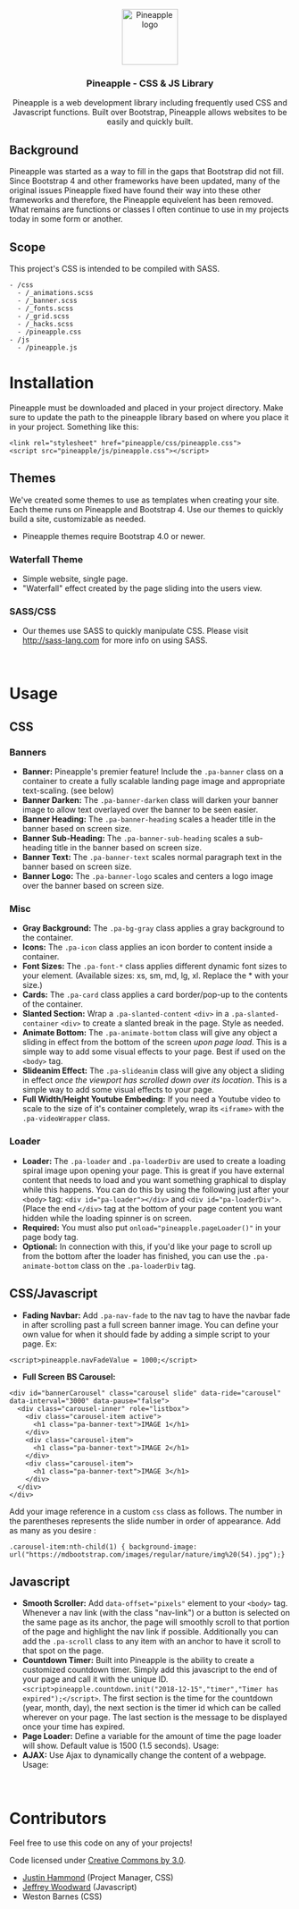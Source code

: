
<p align="center">
  <img src="pineapple.png" alt="Pineapple logo" width="100" height="100" />
</p>

<h3 align="center">Pineapple - CSS & JS Library</h3>

<p align="center">Pineapple is a web development library including frequently used CSS and Javascript functions. Built over Bootstrap, Pineapple allows websites to be easily and quickly built.</p>

## Background
Pineapple was started as a way to fill in the gaps that Bootstrap did not fill. Since Bootstrap 4 and other frameworks have been updated, many of the original issues Pineapple fixed have found their way into these other frameworks and therefore, the Pineapple equivelent has been removed. What remains are functions or classes I often continue to use in my projects today in some form or another.

## Scope
This project's CSS is intended to be compiled with SASS.
```
- /css
  - /_animations.scss
  - /_banner.scss
  - /_fonts.scss
  - /_grid.scss
  - /_hacks.scss
  - /pineapple.css
- /js
  - /pineapple.js
```


# Installation
Pineapple must be downloaded and placed in your project directory. Make sure to update the path to the pineapple library based on where you place it in your project. Something like this:
```
<link rel="stylesheet" href="pineapple/css/pineapple.css">
<script src="pineapple/js/pineapple.css"></script>
```

## Themes
We've created some themes to use as templates when creating your site. Each theme runs on Pineapple and Bootstrap 4. Use our themes to quickly build a site, customizable as needed.

- Pineapple themes require Bootstrap 4.0 or newer.

### Waterfall Theme
- Simple website, single page.
- "Waterfall" effect created by the page sliding into the users view.

### SASS/CSS
- Our themes use SASS to quickly manipulate CSS. Please visit http://sass-lang.com for more info on using SASS.

<br />

# Usage

## CSS

### Banners
- **Banner:** Pineapple's premier feature! Include the `.pa-banner` class on a container to create a fully scalable landing page image and appropriate text-scaling. (see below)
- **Banner Darken:** The `.pa-banner-darken` class will darken your banner image to allow text overlayed over the banner to be seen easier.
- **Banner Heading:** The `.pa-banner-heading` scales a header title in the banner based on screen size.
- **Banner Sub-Heading:** The `.pa-banner-sub-heading` scales a sub-heading title in the banner based on screen size.
- **Banner Text:** The `.pa-banner-text` scales normal paragraph text in the banner based on screen size.
- **Banner Logo:** The `.pa-banner-logo` scales and centers a logo image over the banner based on screen size.

### Misc
- **Gray Background:** The `.pa-bg-gray` class applies a gray background to the container.
- **Icons:** The `.pa-icon` class applies an icon border to content inside a container.
- **Font Sizes:** The `.pa-font-*` class applies different dynamic font sizes to your element. (Available sizes: xs, sm, md, lg, xl. Replace the * with your size.)
- **Cards:** The `.pa-card` class applies a card border/pop-up to the contents of the container.
- **Slanted Section:** Wrap a `.pa-slanted-content` `<div>` in a `.pa-slanted-container` `<div>` to create a slanted break in the page. Style as needed.
- **Animate Bottom:** The `.pa-animate-bottom` class will give any object a sliding in effect from the bottom of the screen _upon page load_. This is a simple way to add some visual effects to your page. Best if used on the `<body>` tag.
- **Slideanim Effect:** The `.pa-slideanim` class will give any object a sliding in effect _once the viewport has scrolled down over its location_. This is a simple way to add some visual effects to your page.
- **Full Width/Height Youtube Embeding:** If you need a Youtube video to scale to the size of it's container completely, wrap its `<iframe>` with the `.pa-videoWrapper` class.

### Loader
- **Loader:** The `.pa-loader` and `.pa-loaderDiv` are used to create a loading spiral image upon opening your page. This is great if you have external content that needs to load and you want something graphical to display while this happens. You can do this by using the following just after your `<body>` tag: `<div id="pa-loader"></div>` and `<div id="pa-loaderDiv">`. (Place the end `</div>` tag at the bottom of your page content you want hidden while the loading spinner is on screen.
- **Required:** You must also put `onload="pineapple.pageLoader()"` in your page body tag. 
- **Optional:** In connection with this, if you'd like your page to scroll up from the bottom after the loader has finished, you can use the `.pa-animate-bottom` class on the `.pa-loaderDiv` tag.

## CSS/Javascript</h4>
- **Fading Navbar:** Add `.pa-nav-fade` to the nav tag to have the navbar fade in after scrolling past a full screen banner image. You can define your own value for when it should fade by adding a simple script to your page. Ex: 
```
<script>pineapple.navFadeValue = 1000;</script>
```
- **Full Screen BS Carousel:** 
```
<div id="bannerCarousel" class="carousel slide" data-ride="carousel" data-interval="3000" data-pause="false"> 
  <div class="carousel-inner" role="listbox"> 
    <div class="carousel-item active"> 
      <h1 class="pa-banner-text">IMAGE 1</h1> 
    </div> 
    <div class="carousel-item"> 
      <h1 class="pa-banner-text">IMAGE 2</h1> 
    </div> 
    <div class="carousel-item"> 
      <h1 class="pa-banner-text">IMAGE 3</h1> 
    </div>
  </div>
</div>
```

Add your image reference in a custom `css` class as follows. The number in the parentheses represents the slide number in order of appearance. Add as many as you desire :
```
.carousel-item:nth-child(1) { background-image: url("https://mdbootstrap.com/images/regular/nature/img%20(54).jpg");}
```

## Javascript</h3>
- **Smooth Scroller:** Add `data-offset="pixels"` element to your `<body>` tag. Whenever a nav link (with the class "nav-link") or a button is selected on the same page as its anchor, the page will smoothly scroll to that portion of the page and highlight the nav link if possible. Additionally you can add the `.pa-scroll` class to any item with an anchor to have it scroll to that spot on the page.
- **Countdown Timer:** Built into Pineapple is the ability to create a customized countdown timer. Simply add this javascript to the end of your page and call it with the unique ID. `<script>pineapple.countdown.init("2018-12-15","timer","Timer has expired");</script>`. The first section is the time for the countdown (year, month, day), the next section is the timer id which can be called wherever on your page. The last section is the message to be displayed once your time has expired.
- **Page Loader:** Define a variable for the amount of time the page loader will show. Default value is 1500 (1.5 seconds). Usage: <!-- TODO: ADD SYNTAX -->
- **AJAX:** Use Ajax to dynamically change the content of a webpage. Usage: <!-- TODO: ADD SYNTAX -->

<br />

# Contributors
Feel free to use this code on any of your projects!

Code licensed under [Creative Commons by 3.0](creativecommons.org/licenses/by/3.0/).

- [Justin Hammond](https://github.com/Justintime50) (Project Manager, CSS)
- [Jeffrey Woodward](https://github.com/Jefnull) (Javascript)
- Weston Barnes (CSS)